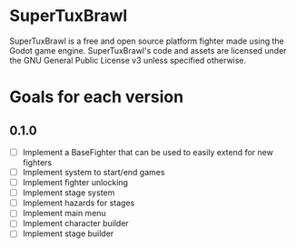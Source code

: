# SuperTuxBrawl
SuperTuxBrawl is a free and open source platform fighter made using the Godot game engine.
SuperTuxBrawl's code and assets are licensed under the GNU General Public License v3 unless specified otherwise.
# Goals for each version
## 0.1.0
- [ ] Implement a BaseFighter that can be used to easily extend for new fighters
- [ ] Implement system to start/end games
- [ ] Implement fighter unlocking
- [ ] Implement stage system
- [ ] Implement hazards for stages
- [ ] Implement main menu
- [ ] Implement character builder
- [ ] Implement stage builder
